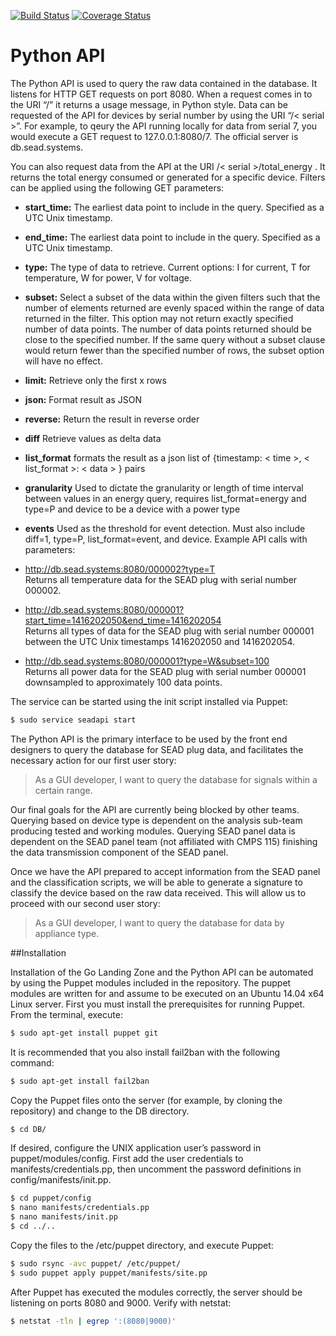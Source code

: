 [![Build Status](https://travis-ci.org/seadsystem/Backend.svg?branch=master)](https://travis-ci.org/seadsystem/Backend) [![Coverage Status](https://coveralls.io/repos/seadsystem/Backend/badge.svg?branch=master&service=github)](https://coveralls.io/github/seadsystem/Backend?branch=master)

# Python API

The Python API is used to query the raw data contained in the database. It listens for HTTP GET requests on port 8080. When a request comes in to the URI “/” it returns a usage message, in Python style. Data can be requested of the API for devices by serial number by using the URI “/< serial >”. For example, to qeury the API running locally for data from serial 7, you would execute a GET request to 127.0.0.1:8080/7. The official server is db.sead.systems.

You can also request data from the API at the URI /< serial >/total_energy . It returns the total energy consumed or generated for a specific device.
Filters can be applied using the following GET parameters:

  - **start_time:** The earliest data point to include in the query. Specified as a UTC Unix timestamp.
  - **end_time:** The earliest data point to include in the query. Specified as a UTC Unix timestamp.
  - **type:** The type of data to retrieve. Current options: I for current, T for temperature, W for power, V for voltage.
  - **subset:** Select a subset of the data within the given filters such that the number of elements returned are evenly spaced within the range of data returned in the filter. This option may not return exactly specified number of data points. The number of data points returned should be close to the specified number. If the same query without a subset clause would return fewer than the specified number of rows, the subset option will have no effect.
  - **limit:** Retrieve only the first x rows
  - **json:** Format result as JSON
  - **reverse:** Return the result in reverse order
  - **diff** Retrieve values as delta data
  - **list_format** formats the result as a json list of {timestamp: < time >,  < list_format >: < data > } pairs 
  - **granularity** Used to dictate the granularity or length of time interval between values in an energy query, requires list_format=energy and type=P and device to be a device with a power type
  - **events** Used as the threshold for event detection. Must also include diff=1, type=P, list_format=event, and device. 
Example API calls with parameters:

  - http://db.sead.systems:8080/000002?type=T  
    Returns all temperature data for the SEAD plug with serial number 000002.
  - http://db.sead.systems:8080/000001?start_time=1416202050&end_time=1416202054  
    Returns all types of data for the SEAD plug with serial number 000001 between the UTC Unix timestamps 1416202050 and 1416202054.
  - http://db.sead.systems:8080/000001?type=W&subset=100  
    Returns all power data for the SEAD plug with serial number 000001 downsampled to approximately 100 data points.

The service can be started using the init script installed via Puppet:
```sh
$ sudo service seadapi start
```

The Python API is the primary interface to be used by the front end designers to query the database for SEAD plug data, and facilitates the necessary action for our first user story:
>As a GUI developer, I want to query the database for signals within a certain range.

Our final goals for the API are currently being blocked by other teams. Querying based on device type is dependent on the analysis sub-team producing tested and working modules. Querying SEAD panel data is dependent on the SEAD panel team (not affiliated with CMPS 115) finishing the data transmission component of the SEAD panel.

Once we have the API prepared to accept information from the SEAD panel and the classification scripts, we will be able to generate a signature to classify the device based on the raw data received. This will allow us to proceed with our second user story:
> As a GUI developer, I want to query the database for data by appliance type.

##Installation

Installation of the Go Landing Zone and the Python API can be automated by using the Puppet modules included in the repository. The puppet modules are written for and assume to be executed on an Ubuntu 14.04 x64 Linux server. First you must install the prerequisites for running Puppet. From the terminal, execute:
```sh
$ sudo apt-get install puppet git
```
It is recommended that you also install fail2ban with the following command:
```sh
$ sudo apt-get install fail2ban
```

Copy the Puppet files onto the server (for example, by cloning the repository) and change to the DB directory.
```sh
$ cd DB/
```
If desired, configure the UNIX application user’s password in puppet/modules/config. First add the user credentials to manifests/credentials.pp, then uncomment the password definitions in config/manifests/init.pp.
```sh
$ cd puppet/config
$ nano manifests/credentials.pp
$ nano manifests/init.pp
$ cd ../..
```

Copy the files to the /etc/puppet directory, and execute Puppet:
```sh
$ sudo rsync -avc puppet/ /etc/puppet/
$ sudo puppet apply puppet/manifests/site.pp
```
After Puppet has executed the modules correctly, the server should be listening on ports 8080 and 9000. Verify with netstat:
```sh
$ netstat -tln | egrep ':(8080|9000)'
```
